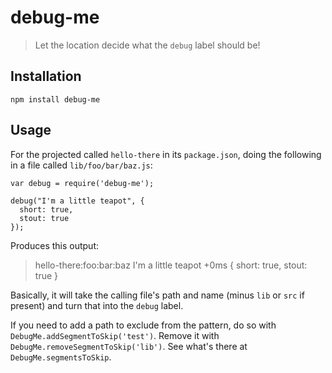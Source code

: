 # debug-me

> Let the location decide what the `debug` label should be!

## Installation

```
npm install debug-me
```

## Usage

For the projected called `hello-there` in its `package.json`, doing the following in a file called `lib/foo/bar/baz.js`:
```
var debug = require('debug-me');

debug("I'm a little teapot", {
  short: true,
  stout: true
});
```
Produces this output:

> hello-there:foo:bar:baz I'm a little teapot +0ms { short: true, stout: true }

Basically, it will take the calling file's path and name (minus `lib` or `src` if present) and turn that into the `debug` label.

If you need to add a path to exclude from the pattern, do so with `DebugMe.addSegmentToSkip('test')`.  Remove it with `DebugMe.removeSegmentToSkip('lib')`.  See what's there at `DebugMe.segmentsToSkip`.
